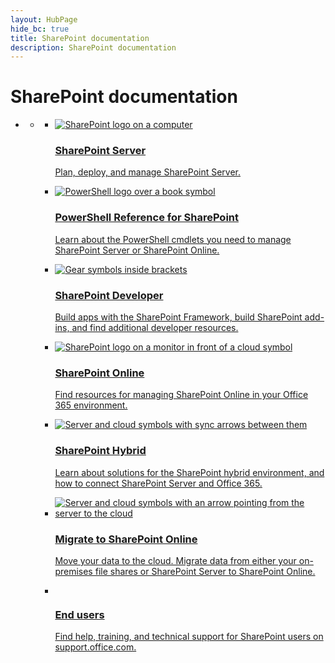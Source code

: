 ```yaml
--- 
layout: HubPage
hide_bc: true
title: SharePoint documentation
description: SharePoint documentation
---
```

<div id="main" class="v2">
    <div class="container">
        <h1>SharePoint documentation</h1>
        <ul class="pivots">
            <li>
                <a href="#home"></a>
                <ul id="home">
                    <li>
                        <a href="#home-all"></a>
                        <ul id="home-all" class="cardsC">
                            <li>
                                <a href="/sharepoint/sharepoint-server">
                                    <div class="cardSize">
                                        <div class="cardPadding">
                                            <div class="card">
                                                <div class="cardImageOuter">
                                                    <div class="cardImage bgdAccent1"> 
                                                        <img src="https://docs.microsoft.com/media/hubs/sharepoint/SharePointServer.svg" alt="SharePoint logo on a computer" />
                                                    </div>
                                                </div>
                                                <div class="cardText">
                                                    <h3>SharePoint Server</h3>
                                                    <p>Plan, deploy, and manage SharePoint Server.</p>
                                                </div>
                                            </div>
                                        </div>
                                    </div>
                                </a>
                            </li>
                            <li>
                                <a href="https://docs.microsoft.com/en-us/powershell/sharepoint/">
                                    <div class="cardSize">
                                        <div class="cardPadding">
                                            <div class="card">
                                                <div class="cardImageOuter">
                                                    <div class="cardImage bgdAccent1"> 
                                                        <img src="https://docs.microsoft.com/media/hubs/sharepoint/PowerShellReference.svg" alt="PowerShell logo over a book symbol" />
                                                    </div>
                                                </div>
                                                <div class="cardText">
                                                    <h3>PowerShell Reference for SharePoint</h3>
                                                    <p>Learn about the PowerShell cmdlets you need to manage SharePoint Server or SharePoint Online.</p>
                                                </div>
                                            </div>
                                        </div>
                                    </div>
                                </a>
                            </li>                            
                            <li>
                                <a href="https://docs.microsoft.com/en-us/sharepoint/dev/">
                                    <div class="cardSize">
                                        <div class="cardPadding">
                                            <div class="card">
                                                <div class="cardImageOuter">
                                                    <div class="cardImage bgdAccent1"> 
                                                        <img src="https://docs.microsoft.com/media/hubs/sharepoint/sharepoint-developer.svg" alt="Gear symbols inside brackets" />
                                                    </div>
                                                </div>
                                                <div class="cardText">
                                                    <h3>SharePoint Developer</h3>
                                                    <p>Build apps with the SharePoint Framework, build SharePoint add-ins, and find additional developer resources.</p>
                                                </div>
                                            </div>
                                        </div>
                                    </div>
                                </a>
                            </li>                            
                            <li>
                                <a href="https://support.office.com/article/79eb0420-8cbd-4bcb-a90b-ddc7d3ab4b3a">
                                    <div class="cardSize">
                                        <div class="cardPadding">
                                            <div class="card">
                                                <div class="cardImageOuter">
                                                    <div class="cardImage bgdAccent1"> 
                                                        <img src="https://docs.microsoft.com/en-us/Office/media/sharepoint-online-admin.svg" alt="SharePoint logo on a monitor in front of a cloud symbol" />
                                                    </div>
                                                </div>
                                                <div class="cardText">
                                                    <h3>SharePoint Online</h3>
                                                    <p>Find resources for managing SharePoint Online in your Office 365 environment.</p>
                                                </div>
                                            </div>
                                        </div>
                                    </div>
                                </a>
                            </li>                
                            <li>
                                <a href="/sharepoint/hybrid/hybrid">
                                    <div class="cardSize">
                                        <div class="cardPadding">
                                            <div class="card">
                                                <div class="cardImageOuter">
                                                    <div class="cardImage bgdAccent1"> 
                                                        <img src="https://docs.microsoft.com/en-us/Office/media/hybrid-environment.svg" alt="Server and cloud symbols with sync arrows between them" />
                                                    </div>
                                                </div>
                                                <div class="cardText">
                                                    <h3>SharePoint Hybrid</h3>
                                                    <p>Learn about solutions for the SharePoint hybrid environment, and how to connect SharePoint Server and Office 365.</p>
                                                </div>
                                            </div>
                                        </div>
                                    </div>
                                </a>
                            </li>                
                            <li>
                                <a href="/sharepointmigration/migrate-to-sharepoint-online">
                                    <div class="cardSize">
                                        <div class="cardPadding">
                                            <div class="card">
                                                <div class="cardImageOuter">
                                                    <div class="cardImage bgdAccent1"> 
                                                        <img src="https://docs.microsoft.com/en-us/Office/media/migrate-sharepoint.svg" alt="Server and cloud symbols with an arrow pointing from the server to the cloud" />
                                                    </div>
                                                </div>
                                                <div class="cardText">
                                                    <h3>Migrate to SharePoint Online</h3>
                                                    <p>Move your data to the cloud. Migrate data from either your on-premises file shares or SharePoint Server to SharePoint Online.</p>
                                                </div>
                                            </div>
                                        </div>
                                    </div>
                                </a>
                            </li>                
                            <li>
                                <a href="https://support.office.com/sharepoint">
                                    <div class="cardSize">
                                        <div class="cardPadding">
                                            <div class="card">
                                                <div class="cardImageOuter">
                                                    <div class="cardImage bgdAccent1"> 
                                                        <img src="https://docs.microsoft.com/en-us/Office/media/Office-help-support-training.svg" alt="" />
                                                    </div>
                                                </div>
                                                <div class="cardText">
                                                    <h3>End users</h3>
                                                    <p>Find help, training, and technical support for SharePoint users on support.office.com.</p>
                                                </div>
                                            </div>
                                        </div>
                                    </div>
                                </a>
                            </li>                
                        </ul>
                    </li>
                </ul>
            </li>
        </ul>
    </div>
</div>